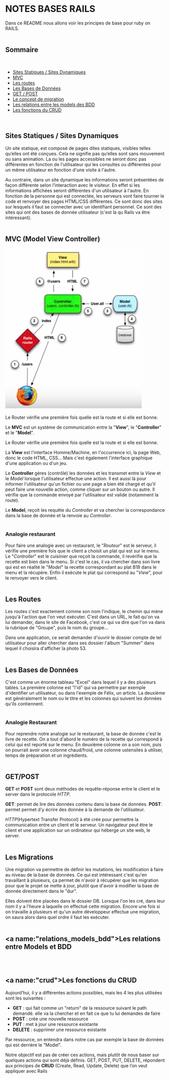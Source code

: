 # NOTES BASES RAILS
Dans ce README nous allons voir les principes de base pour ruby on RAILS.
</br>
</br>

## Sommaire
</br>

* [Sites Statiques / Sites Dynamiques](#stat_dyn)
* [MVC](#mvc)
* [Les routes](#routes)
* [Les Bases de Données](#bases_de_données)
* [GET / POST](#get_post)
* [Le concept de migration](#migrations)
* [Les relations entre les models des BDD](#relations_models_bdd)
* [Les fonctions du CRUD](#crud)
</br>

## <a name="stat_dyn">Sites Statiques / Sites Dynamiques</a>

Un site statique, est composé de pages dites statiques, visibles telles qu’elles ont été conçues. Cela ne signifie pas qu’elles sont sans mouvement ou sans animation. La ou les pages accessibles ne seront donc pas différentes en fonction de l'utilisateur qui les consultes ou différentes pour un même utilisateur en fonction d'une visite à l'autre.

Au contraire, dans un site dynamique les informations seront présentées de façon différente selon l’interaction avec le visiteur. En effet si les informations affichées seront différentes d'un utilisateur à l'autre. En fonction de la personne qui est connectée, les serveurs vont faire tourner le code et renvoyer des pages HTML/CSS différentes. Ce sont donc des sites sur lesquels il faut se connecter avec un identifiant personnel. Ce sont des sites qui ont des bases de donnée utilisateur (c'est là qu Rails va être intéressant).
</br>
</br>




## <a name="mvc">MVC (Model View Controller)</a>

![Image Archi](/image/schema_MVC.png) </br>
</br>
Le Router vérifie une première fois quelle est la route et si elle est bonne.

Le **MVC** est un système de communication entre la "**View**", le "**Controller**" et le "**Model**".

Le Router vérifie une première fois quelle est la route et si elle est bonne.

La **View** est l'interface Homme/Machine, en l'occurrence ici, la page Web, donc le code HTML, CSS... Mais c'est également l'interface graphique d'une application ou d'un jeu.

Le **Controller** gères (contrôle) les données et les transmet entre la *View* et le *Model* lorsque l'utilisateur effectue une action. Il est aussi là pour informer l'utilisateur qu'un fichier ou une page a bien été chargé et qu'il peut faire une nouvelle action, comme cliquer sur un bouton ou autre.
Il vérifie que la commande envoyé par l'utilisateur est valide (notamment la route).

Le **Model**, reçoit les requête du *Controller* et va chercher la correspondance dans la base de donnée et la renvoie au *Controller*.
</br>
</br>


### Analogie restaurant

Pour faire une analogie avec un restaurant, le "*Routeur*" est le serveur, il vérifie une première fois que le client a choisit un plat qui est sur le menu.
Le "*Controller*" est le cuisinier que reçoit la commande, il revérifie que la recette est bien dans le menu.
Si c'est le cas, il va chercher dans son livre qui est en réalité le "*Model*" la recette correspondant au plat B18 dans le menu et la récupère.
Enfin il exécute le plat qui correspond au "*View*", pour le renvoyer vers le client.
</br>
</br>


## <a name="routes">Les Routes</a>

Les routes c'est exactement comme son nom l'indique, le chemin qui mène jusqu'à l'action que l'on veut exécuter.
C'est dans un URL, le fait qu'on va lui demander, dans le site de Facebook, c'est ce qui va dire que l'on va dans la rubrique de "Groupe", puis le nom du groupe...

Dans une application, ce serait demander d'ouvrir le dossier compte de tel utilisateur pour aller chercher dans ses dossier l'album "Summer" dans lequel il choisira d'afficher la photo 53.
</br>
</br>


## <a name="bases_de_données">Les Bases de Données</a>

C'est comme un énorme tableau "Excel" dans lequel il y a des plusieurs tables.
La première colonne est "l'id" qui va permettre par exemple d'identifier un utilisateur, ou dans l'exemple de Félix, un article. La deuxième est généralement le nom ou le titre et les colonnes qui suivent les données qu'ils contiennent.
</br>
</br>


### Analogie Restaurant

Pour reprendre notre analogie sur le restaurant, la base de donnée c'est le livre de recette.
On a tout d'abord le numéro de la recette qui correspond à celui qui est reporté sur le menu.
En deuxième colonne on a son nom, puis on pourrait avoir une colonne chaud/froid, une colonne ustensiles à utiliser, temps de préparation et un ingrédients.
</br>
</br>


## <a name="get_post">GET/POST</a>

**GET** et **POST** sont deux méthodes de requête-réponse entre le client et le server dans le protocole *HTTP*.

**GET**: permet de lire des données contenu dans la base de données.
**POST**: permet permet d'y écrire des donnée à la demande de l'utilisateur.

*HTTP*(Hypertext Transfer Protocol) à été crée pour permettre la communication entre un client et le serveur. Un navigateur peut être le client et une application sur un ordinateur qui héberge un site web, le server.
</br>
</br>


## <a name="migrations">Les Migrations</a>

Une migration va permettre de définir les mutations, les modification à faire au niveau de la base de données.
Ce qui est intéressant c'est qu'en travaillant à plusieurs, ça permet de n'avoir à récupérer que les migration pour que le projet se mette à jour, plutôt que d'avoir à modifier la base de donnée directement dans le "dur".

Elles doivent être placées dans le dossier DB.
Lorsque l'on les cré, dans leur nom il y a l'heure à laquelle on effectué cette migration.
Encore une fois si on travaille à plusieurs et qu'un autre développeur effectue une migration, on saura alors dans quel ordre il faut les exécuter.
</br>
</br>


## <a name:"relations_models_bdd">Les relations entre Models et BDD</a>

</br>
</br>


## <a name:"crud">Les fonctions du CRUD</a>

Aujourd’hui, il y a différentes actions possibles, mais les 4 les plus utilisées sont les suivantes :
* **GET** : qui fait comme un "return" de la ressource suivant le path demandé. elle va la chercher et en fait ce que tu lui demandes de faire
* **POST** : crée une nouvelle ressource
* **PUT** : met à jour une ressource existante
* **DELETE** : supprimer une ressource existante

Par ressource, on entendra dans notre cas par exemple la base de données qui est derrière le "Model".

Notre objectif est pas de créer ces actions, mais plutôt de nous baser sur quelques actions qui sont déjà définis. GET, POST, PUT, DELETE, répondent aux principes de **CRUD** (Create, Read, Update, Delete) que l’on veut appliquer avec Rails

